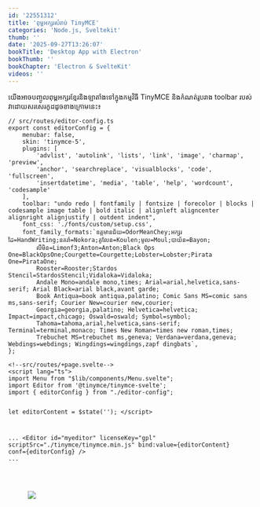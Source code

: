 ```yaml
---
id: '22551312'
title: '​ពុម្ព​អក្សរសំរាប់​​ TinyMCE'
categories: 'Node.js, Sveltekit'
thumb: ''
date: '2025-09-27T13:26:07'
bookTitle: 'Desktop App with Electron'
bookThumb: ''
bookChapter: 'Electron & SvelteKit'
videos: ''
---
```

<p>យើង​អាច​​បញ្ចូល​ពុម្ព​អក្សរ​ខ្មែរ​និង​ឡាតាំង​ទៅ​ក្នុង​កម្មវិធី TinyMCE និង​កំណត់​រូបរាង toolbar របស់​វា​ដោយ​សរសេរ​កូដ​ដូច​ខាង​ក្រោម​នេះ៖</p><pre><code class="typescript">// src/routes/editor-config.ts
export const editorConfig = {
    menubar: false,
    skin: 'tinymce-5',
    plugins: [
        'advlist', 'autolink', 'lists', 'link', 'image', 'charmap', 'preview',
        'anchor', 'searchreplace', 'visualblocks', 'code', 'fullscreen', 
        'insertdatetime', 'media', 'table', 'help', 'wordcount', 'codesample'
    ],
    toolbar: "undo redo | fontfamily | fontsize | forecolor | blocks | codesample image table | bold italic | alignleft aligncenter alignright alignjustify | outdent indent",
    font_css: './fonts/custom/setup.css',
    font_family_formats:`ឧត្តមានជ័យ=OdorMeanChey;អក្សរ​ដៃ=HandWriting;នគរ៉ា=Nokora;គូលែន=Koulen;មូល=Moul;បាយ័ន=Bayon;
        លីមិន=Limonf3;Anton=Anton;Black Ops One=BlackOpsOne;Courgette=Courgette;Lobster=Lobster;Pirata One=PirataOne;
        Rooster=Rooster;Stardos Stencil=StardosStencil;Vidaloka=Vidaloka;
        Andale Mono=andale mono,times; Arial=arial,helvetica,sans-serif; Arial Black=arial black,avant garde; 
        Book Antiqua=book antiqua,palatino; Comic Sans MS=comic sans ms,sans-serif; Courier New=courier new,courier; 
        Georgia=georgia,palatino; Helvetica=helvetica; Impact=impact,chicago; Oswald=oswald; Symbol=symbol; 
        Tahoma=tahoma,arial,helvetica,sans-serif; Terminal=terminal,monaco; Times New Roman=times new roman,times; 
        Trebuchet MS=trebuchet ms,geneva; Verdana=verdana,geneva; Webdings=webdings; Wingdings=wingdings,zapf dingbats`,
};</code></pre><pre><code class="svelte">&lt;!--src/routes/+page.svelte--&gt;
&lt;script lang="ts"&gt;
import Menu from "$lib/components/Menu.svelte";
import Editor from '@tinymce/tinymce-svelte';
import { editorConfig } from "./editor-config";

let editorContent = $state('');
&lt;/script&gt;

...
&lt;Editor
    id="myeditor"
    licenseKey="gpl"
    scriptSrc="./tinymce/tinymce.min.js" 
    bind:value={editorContent}
    conf={editorConfig}
/&gt;
...</code></pre><p>&nbsp;</p><figure class="image"><img src="https://blogger.googleusercontent.com/img/b/R29vZ2xl/AVvXsEhXHCXb4Zby8FQpX7BDW9WrYLGhF9O5gxo5mJO2DtlpB9w4Pg0GcZ5p-3Tpzzgql3z4h6bsO6CpsSIOTNiBQhna9ABrYj86u_orNtuvFhiFmBMpGlOKrBCqt07SVbzb7yik75I-3ZPZws0WV63q3o4xas2LjP6NVg1R_VFRdwciRw4oUKtZx3rTMWFMBjw/s1600/Capture.PNG"></figure>